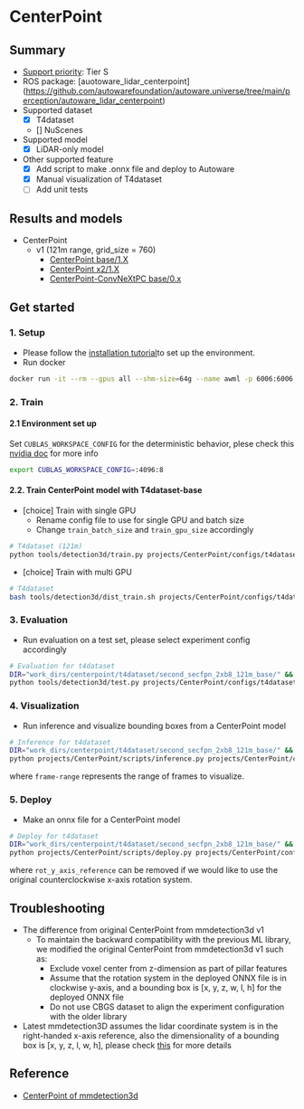 # CenterPoint
## Summary

- [Support priority](https://github.com/tier4/AWML/blob/main/docs/design/autoware_ml_design.md#support-priority): Tier S
- ROS package: [auotoware_lidar_centerpoint] (https://github.com/autowarefoundation/autoware.universe/tree/main/perception/autoware_lidar_centerpoint)
- Supported dataset
  - [x] T4dataset
  - [] NuScenes
- Supported model
  - [x] LiDAR-only model
- Other supported feature
  - [x] Add script to make .onnx file and deploy to Autoware
  - [x] Manual visualization of T4dataset
  - [ ] Add unit tests

## Results and models

- CenterPoint
  - v1 (121m range, grid_size = 760)
    - [CenterPoint base/1.X](./docs/CenterPoint/v1/base.md)
    - [CenterPoint x2/1.X](./docs/CenterPoint/v1/x2.md)
    - [CenterPoint-ConvNeXtPC base/0.x](./docs/CenterPoint-ConvNeXtPC/v0/base.md)

## Get started
### 1. Setup

- Please follow the [installation tutorial](/docs/tutorial/tutorial_detection_3d.md)to set up the environment.
- Run docker

```sh
docker run -it --rm --gpus all --shm-size=64g --name awml -p 6006:6006 -v $PWD/:/workspace -v $PWD/data:/workspace/data autoware-ml
```

### 2. Train
#### 2.1 Environment set up

Set `CUBLAS_WORKSPACE_CONFIG` for the deterministic behavior, plese check this [nvidia doc](https://docs.nvidia.com/cuda/cublas/index.html#results-reproducibility) for more info

```sh
export CUBLAS_WORKSPACE_CONFIG=:4096:8
```

#### 2.2. Train CenterPoint model with T4dataset-base

- [choice] Train with single GPU
  - Rename config file to use for single GPU and batch size
  - Change `train_batch_size` and `train_gpu_size` accordingly

```sh
# T4dataset (121m)
python tools/detection3d/train.py projects/CenterPoint/configs/t4dataset/second_secfpn_2xb8_121m_base.py
```

- [choice] Train with multi GPU

```sh
# T4dataset
bash tools/detection3d/dist_train.sh projects/CenterPoint/configs/t4dataset/second_secfpn_2xb8_121m_base.py 2
```

### 3. Evaluation

- Run evaluation on a test set, please select experiment config accordingly

```sh
# Evaluation for t4dataset
DIR="work_dirs/centerpoint/t4dataset/second_secfpn_2xb8_121m_base/" && \
python tools/detection3d/test.py projects/CenterPoint/configs/t4dataset/second_secfpn_2xb8_121m_base.py $DIR/epoch_50.pth
```

### 4. Visualization

- Run inference and visualize bounding boxes from a CenterPoint model

```sh
# Inference for t4dataset
DIR="work_dirs/centerpoint/t4dataset/second_secfpn_2xb8_121m_base/" &&
python projects/CenterPoint/scripts/inference.py projects/CenterPoint/configs/t4dataset/second_secfpn_2xb8_121m_base.py $DIR/epoch_50.pth --ann-file-path <info pickle file> --bboxes-score-threshold 0.35 --frame-range 700 1100
```

where `frame-range` represents the range of frames to visualize.

### 5. Deploy

- Make an onnx file for a CenterPoint model

```sh
# Deploy for t4dataset
DIR="work_dirs/centerpoint/t4dataset/second_secfpn_2xb8_121m_base/" &&
python projects/CenterPoint/scripts/deploy.py projects/CenterPoint/configs/t4dataset/second_secfpn_2xb8_121m_base.py $DIR/epoch_50.pth --replace_onnx_models --device gpu --rot_y_axis_reference
```

where `rot_y_axis_reference` can be removed if we would like to use the original counterclockwise x-axis rotation system.

## Troubleshooting

- The difference from original CenterPoint from mmdetection3d v1
  - To maintain the backward compatibility with the previous ML library, we modified the original CenterPoint from mmdetection3d v1 such as:
    - Exclude voxel center from z-dimension as part of pillar features
    - Assume that the rotation system in the deployed ONNX file is in clockwise y-axis, and a bounding box is [x, y, z, w, l, h] for the deployed ONNX file
    - Do not use CBGS dataset to align the experiment configuration with the older library
- Latest mmdetection3D assumes the lidar coordinate system is in the right-handed x-axis reference, also the dimensionality of a bounding box is [x, y, z, l, w, h], please check [this](https://mmdetection3d.readthedocs.io/en/latest/user_guides/coord_sys_tutorial.html) for more details

## Reference

- [CenterPoint of mmdetection3d](https://github.com/open-mmlab/mmdetection3d/tree/main/configs/centerpoint)
